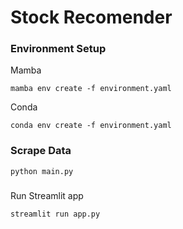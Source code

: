 # Stock Recomender 

### Environment Setup
Mamba
```
mamba env create -f environment.yaml
```
Conda
```
conda env create -f environment.yaml
```

### Scrape Data
```
python main.py
```

###
Run Streamlit app
```
streamlit run app.py
```
